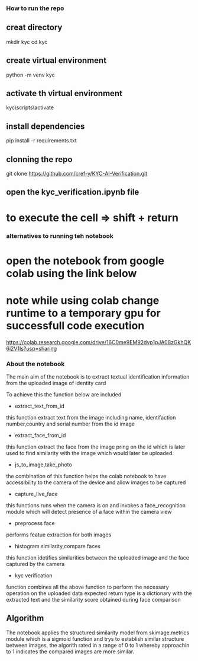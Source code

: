 ### How to run the repo
## creat directory
mkdir kyc
cd kyc

## create  virtual environment
python -m venv kyc

## activate th virtual environment
kyc\scripts\activate

## install dependencies
pip install -r requirements.txt

## clonning the repo
git clone https://github.com/cref-y/KYC-AI-Verification.git

## open the kyc_verification.ipynb file
# to execute the cell => shift + return

### alternatives to running teh notebook
# open the notebook from google colab using the link below
# note while using colab change runtime to a temporary gpu for successfull code execution 
https://colab.research.google.com/drive/16C0me9EM92dvp1pJA08zGkhQK6i2V1Is?usp=sharing

### About the notebook
The main aim of the notebook is to extract textual identification information from the uploaded image of identity card

To achieve this the function below are included 


  - extract_text_from_id


  this function extract text from the image including name, identifaction number,country  and serial number from the id image


  - extract_face_from_id


  this function extract the face from the image pring on the id which is later used to find similarity with the image which would later be uploaded.


  - js_to_image,take_photo


  the combination of this function helps the colab notebook to have accessibility to the camera of the device and allow images to be captured
  
   
   - capture_live_face 


   this functions runs when the camera is on and invokes a face_recognition module which will detect presence of a face within the camera view

   - preprocess face 


   performs featue extraction for both images

  - histogram similarity,compare faces


  this function idetifies similarities between the uploaded image and the face captured by the camera 

  - kyc verification 

  
  function combines all the above function to perform the  necessary operation on the uploaded data
  expected return type is a dictionary with the extracted text and the similarity score obtained during  face comparison

## Algorithm


The notebook applies the structured similarity model from skimage.metrics module which is a sigmoid function and trys to establish similar structure between images, the algorith rated in a range of 0 to 1 whereby  approachin to 1 indicates the compared images are more similar.
